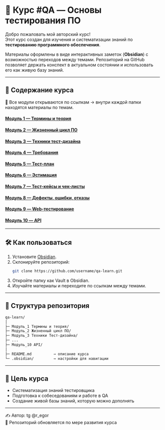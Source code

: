 # 📘 Курс #QA — Основы тестирования ПО

Добро пожаловать мой авторский курс!  
Этот курс создан для изучения и систематизации знаний по **тестированию программного обеспечения**.  

Материалы оформлены в виде интерактивных заметок (**Obsidian**) с возможностью переходов между темами. Репозиторий на GitHub позволяет держать конспект в актуальном состоянии и использовать его как живую базу знаний.

---

## 🚀 Содержание курса
📂 Все модули открываются по ссылкам → внутри каждой папки находятся материалы по темам.

#### [Модуль 1 — Термины и теория](./Модуль_1%20Термины%20и%20теория)

#### [Модуль 2 — Жизненный цикл ПО](./Модуль_2%20Жизненный%20цикл%20ПО)

#### [Модуль 3 — Техники тест-дизайна](./Модуль%203%20Техники%20Тест-дизайна)

#### [Модуль 4 — Требования](./Модуль%204%20-%20Требования)

#### [Модуль 5 — Тест-план](./Модуль%205%20-%20Тест-план)

#### [Модуль 6 — Эстимация](./Модуль%206%20-%20Эстимация)

#### [Модуль 7 — Тест-кейсы и чек-листы](./Модуль%207%20-%20Тест-кейс%20и%20Чек-лист)

#### [Модуль 8 — Дефекты, ошибки, отказы](./Модуль%208%20-%20Дефекты,%20Ошибки,%20Отказы)

#### [Модуль 9 — Web-тестирование](./Модуль%209%20-%20WEB)

#### [Модуль 10 — API](./Модуль%2010%20-%20API)

---

## 🛠 Как пользоваться
1. Установите [Obsidian](https://obsidian.md/).  
2. Склонируйте репозиторий:  
   ```bash
   git clone https://github.com/username/qa-learn.git
   ```
3. Откройте папку как Vault в Obsidian.
4. Изучайте материалы и переходите по ссылкам между темами.
---
## 📂 Структура репозитория

```txt
qa-learn/
│
├─ Модуль_1 Термины и теория/
├─ Модуль_2 Жизненный цикл ПО/
├─ Модуль_3 Техники Тест-дизайна/
├─ ...
├─ Модуль_10 API/
│
├─ README.md          → описание курса
└─ .obsidian/         → настройки для навигации
```

---
## 🎯 Цель курса

- Систематизация знаний тестировщика
- Подготовка к собеседованиям и работе в QA
- Создание живой базы знаний, которую можно дополнять
---
✍️ Автор: tg @r_egor  
📌 Репозиторий обновляется по мере развития курса